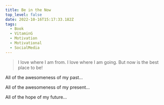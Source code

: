 ```yaml
---
title: Be in the Now
top_level: false
date: 2022-10-16T15:17:33.182Z
tags:
  - Book
  - VitaminG
  - Motivation
  - Motivational
  - SocialMedia
---
```

> I love where I am from. I love where I am going. But now is the best place to be!

All of the awesomeness of my past…

All of the awesomeness of my present…

All of the hope of my future…